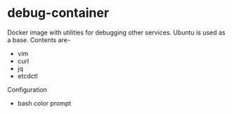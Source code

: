 # debug-container

Docker image with utilities for debugging other services. Ubuntu is used as a base. Contents are-

* vim
* curl
* jq
* etcdctl

Configuration

* bash color prompt

